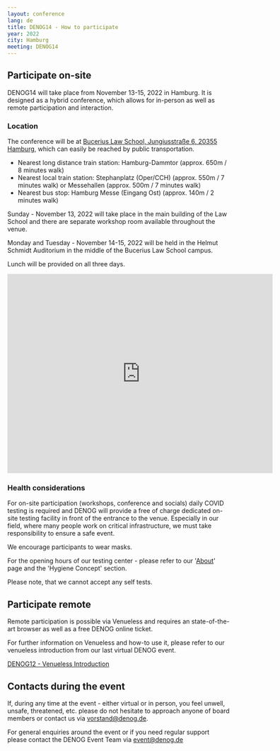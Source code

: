 ```yaml
---
layout: conference
lang: de
title: DENOG14 - How to participate
year: 2022
city: Hamburg
meeting: DENOG14
---
```


## Participate on-site

DENOG14 will take place from November 13-15, 2022 in Hamburg. It is designed as a hybrid conference, which allows for in-person as well as remote participation and interaction.

### Location

The conference will be at [Bucerius Law School, Jungiusstraße 6, 20355 Hamburg](https://goo.gl/maps/qwttdpvVYMy8AMV38), which can easily be reached by public transportation.

* Nearest long distance train station: Hamburg-Dammtor (approx. 650m / 8 minutes walk)
* Nearest local train station: Stephanplatz (Oper/CCH) (approx. 550m / 7 minutes walk) or Messehallen (approx. 500m / 7 minutes walk)
* Nearest bus stop: Hamburg Messe (Eingang Ost) (approx. 140m / 2 minutes walk)

Sunday - November 13, 2022 will take place in the main building of the Law School and there are separate workshop room available throughout the venue.

Monday and Tuesday - November 14-15, 2022 will be held in the Helmut Schmidt Auditorium in the middle of the Bucerius Law School campus.

Lunch will be provided on all three days.

<iframe src="https://www.google.com/maps/embed?pb=!1m18!1m12!1m3!1d3642.298739658595!2d9.980389462759364!3d53.55888664164134!2m3!1f0!2f0!3f0!3m2!1i1024!2i768!4f13.1!3m3!1m2!1s0x47b18f3d8197df6b%3A0x94bc9c21f676ecba!2sBucerius%20Law%20School!5e0!3m2!1sen!2sde!4v1667905498636!5m2!1sen!2sde" width="600" height="450" style="border:0;" allowfullscreen="" loading="lazy" referrerpolicy="no-referrer-when-downgrade"></iframe>

### Health considerations

For on-site participation (workshops, conference and socials) daily COVID testing is required and DENOG will provide a free of charge dedicated on-site testing facility in front of the entrance to the venue. Especially in our field, where many people work on critical infrastructure, we must take responsibility to ensure a safe event.

We encourage participants to wear masks.

For the opening hours of our testing center - please refer to our '[About](https://www.denog.de/de/meetings/denog14/#hygiene-concept)' page and the 'Hygiene Concept' section.

Please note, that we cannot accept any self tests.

## Participate remote

Remote participation is possible via Venueless and requires an state-of-the-art browser as well as a free DENOG online ticket.

For further information on Venueless and how-to use it, please refer to our venueless introduction from our last virtual DENOG event.

[DENOG12 - Venueless Introduction](https://www.youtube.com/watch?v=u95cNlC25Ic)

## Contacts during the event

If, during any time at the event - either virtual or in person, you feel unwell, unsafe, threatened, etc. please do not hesitate to approach anyone of board members or contact us via [vorstand@denog.de](mailto:vorstand@denog.de).

For general enquiries around the event or if you need regular support please contact the DENOG Event Team via [event@denog.de](mailto:event@denog.de)
